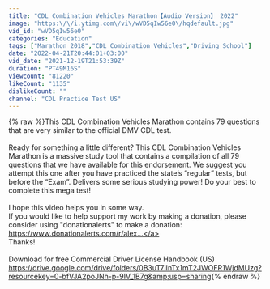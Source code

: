 ```yaml
---
title: "CDL Combination Vehicles Marathon【Audio Version】 2022"
image: "https:\/\/i.ytimg.com\/vi\/wVD5qIw56e0\/hqdefault.jpg"
vid_id: "wVD5qIw56e0"
categories: "Education"
tags: ["Marathon 2018","CDL Combination Vehicles","Driving School"]
date: "2022-04-21T20:44:01+03:00"
vid_date: "2021-12-19T21:53:39Z"
duration: "PT49M16S"
viewcount: "81220"
likeCount: "1135"
dislikeCount: ""
channel: "CDL Practice Test US"
---
```

{% raw %}This CDL Combination Vehicles Marathon contains 79 questions that are very similar to the official DMV CDL test.<br /><br />Ready for something a little different? This CDL Combination Vehicles Marathon is a massive study tool that contains a compilation of all 79 questions that we have available for this endorsement. We suggest you attempt this one after you have practiced the state’s “regular” tests, but before the “Exam”. Delivers some serious studying power! Do your best to complete this mega test!<br /><br />I hope this video helps you in some way.<br />If you would like to help support my work by making a donation, please consider using &quot;donationalerts&quot; to make a donation:  <a rel="nofollow" target="blank" href="https://www.donationalerts.com/r/alex...">https://www.donationalerts.com/r/alex...</a><br />Thanks!<br /><br />Download for free Commercial Driver License Handbook (US)<br /><a rel="nofollow" target="blank" href="https://drive.google.com/drive/folders/0B3uT7iInTx1mT2JWOFR1WjdMUzg?resourcekey=0-bfVJA2poJNh-p-9IV_1B7g&amp;usp=sharing">https://drive.google.com/drive/folders/0B3uT7iInTx1mT2JWOFR1WjdMUzg?resourcekey=0-bfVJA2poJNh-p-9IV_1B7g&amp;usp=sharing</a>{% endraw %}
